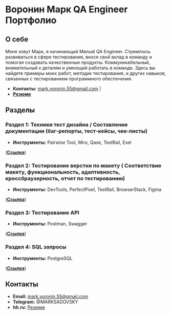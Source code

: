 # Воронин Марк QA Engineer Портфолио


## О себе
Меня зовут Марк, я начинающий Manual QA Engineer. Стремлюсь развиваться в сфере тестирования, внося свой вклад в команду и помогая создавать качественные продукты. Коммуникабельный, внимательный к деталям и умеющий работать в команде.
Здесь вы найдете примеры моих работ, методик тестирования, и других навыков, связанных с тестированием программного обеспечения.
- **Контакты:** mark.voronin.55@gmail.com |
- **[Резюме](https://hh.ru/applicant/resumes/view?resume=e9856612ff0d42b2f80039ed1f6a54344b414f)**

## Разделы

### Раздел 1: Техники тест дизайна / Составление документации (баг-репорты, тест-кейсы, чек-листы)

- **Инструменты:** Pairwise Tool, Miro, Qase, TestRail, Exel

([**Ссылка**](https://github.com/MarkVORNO/MarkVORNO/blob/main/Section_1.md))

### Раздел 2: Тестирование верстки по макету ( Соответствие макету, функциональность, адаптивность, кроссбраузерность, отчет по тестированию)

- **Инструменты:** DevTools, PerfectPixel, TestRail, BrowserStack, Figma

([**Ссылка**](https://github.com/MarkVORNO/MarkVORNO/blob/main/Section_2.md))


### Раздел 3: Тестирование API

- **Инструменты:** Postman, Swagger

([**Ссылка**](https://github.com/MarkVORNO/MarkVORNO/blob/main/Section_3.md))



### Раздел 4: SQL запросы

- **Инструменты:** PostgreSQL

([**Ссылка**](https://github.com/MarkVORNO/MarkVORNO/blob/main/Section_4.md))



## Контакты

- **Email:** mark.voronin.55@gmail.com
- **Telegram:** @MARKSADOVSKY 
- **hh.ru:** [Резюме](https://hh.ru/applicant/resumes/view?resume=e9856612ff0d42b2f80039ed1f6a54344b414f)

